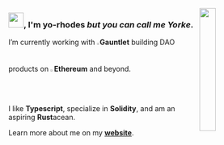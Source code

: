 <a href="https://github.com/yorhodes"><img src="https://github-readme-stats.vercel.app/api?username=yorhodes&show_icons=true&theme=graywhite&count_private=true&include_all_commits=true&hide_rank=true&custom_title=Github+Stats" align="right" width="25%" height="25%"/></a>

<!-- <a href="https://wakatime.com/@yorhodes"><img src="https://github-readme-stats.vercel.app/api/wakatime?username=yorhodes&time_range=last_year&theme=graywhite" align="right" width="30%" height="30%"/></a> -->

### <img src="https://raw.githubusercontent.com/iampavangandhi/iampavangandhi/master/gifs/Hi.gif" width="30px">, I'm yo-rhodes *but you can call me Yorke*.

I’m currently working with <a href="https://gauntlet.network"><img src="https://user-images.githubusercontent.com/3020995/154390103-bc0ca3d2-f6e6-4a8d-9750-9f85f513ab5a.png" width="1.1%"/></a>**Gauntlet** building DAO products on <img src="https://user-images.githubusercontent.com/3020995/154387074-1d85c334-a33e-4bfd-bcc4-1cba921ea40e.svg" width=1.4%>**Ethereum** and beyond.

I like **Typescript**, specialize in **Solidity**, and am an aspiring **Rust**acean.

Learn more about me on my **[website](https://www.yorke.dev)**.
